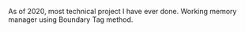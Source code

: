 As of 2020, most technical project I have ever done. Working memory manager using Boundary Tag method.

